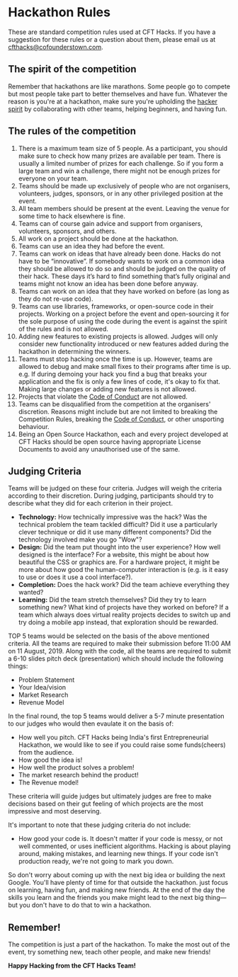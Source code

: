 # Hackathon Rules

These are standard competition rules used at CFT Hacks. If you have a suggestion for these rules or a question about them, please email us at [cfthacks@cofounderstown.com](mailto:cfthacks@cofounderstown.com).


## The spirit of the competition

Remember that hackathons are like marathons. Some people go to compete but most people take part to better themselves and have fun. Whatever the reason is you're at a hackathon, make sure you're upholding the [hacker spirit](https://medium.com/@tfogo/the-spirit-of-hackathons-a0d81a65060a#.6cx5ac9t8) by collaborating with other teams, helping beginners, and having fun.


## The rules of the competition

1. There is a maximum team size of 5 people. As a participant, you should make sure to check how many prizes are available per team. There is usually a limited number of prizes for each challenge. So if you form a large team and win a challenge, there might not be enough prizes for everyone on your team.
2. Teams should be made up exclusively of people who are not organisers, volunteers, judges, sponsors, or in any other privileged position at the event.
3. All team members should be present at the event. Leaving the venue for some time to hack elsewhere is fine.
4. Teams can of course gain advice and support from organisers, volunteers, sponsors, and others.
5. All work on a project should be done at the hackathon.
6. Teams can use an idea they had before the event.
7. Teams can work on ideas that have already been done. Hacks do not have to be “innovative”. If somebody wants to work on a common idea they should be allowed to do so and should be judged on the quality of their hack. These days it’s hard to find something that’s fully original and teams might not know an idea has been done before anyway.
8. Teams can work on an idea that they have worked on before (as long as they do not re-use code).
9. Teams can use libraries, frameworks, or open-source code in their projects. Working on a project before the event and open-sourcing it for the sole purpose of using the code during the event is against the spirit of the rules and is not allowed.
10. Adding new features to existing projects is allowed. Judges will only consider new functionality introduced or new features added during the hackathon in determining the winners.
11. Teams must stop hacking once the time is up. However, teams are allowed to debug and make small fixes to their programs after time is up. e.g. If during demoing your hack you find a bug that breaks your application and the fix is only a few lines of code, it's okay to fix that. Making large changes or adding new features is not allowed.
12. Projects that violate the [Code of Conduct](../code-of-conduct.md) are not allowed.
13. Teams can be disqualified from the competition at the organisers' discretion. Reasons might include but are not limited to breaking the Competition Rules, breaking the [Code of Conduct](../code-of-conduct.md), or other unsporting behaviour.
14. Being an Open Source Hackathon, each and every project developed at CFT Hacks should be open source having appropriate License Documents to avoid any unauthorised use of the same.


## Judging Criteria

Teams will be judged on these four criteria. Judges will weigh the criteria according to their discretion. During judging, participants should try to describe what they did for each criterion in their project.

- __Technology:__ How technically impressive was the hack? Was the technical problem the team tackled difficult? Did it use a particularly clever technique or did it use many different components? Did the technology involved make you go "Wow"?
- __Design:__ Did the team put thought into the user experience? How well designed is the interface? For a website, this might be about how beautiful the CSS or graphics are. For a hardware project, it might be more about how good the human-computer interaction is (e.g. is it easy to use or does it use a cool interface?).
- __Completion:__ Does the hack work? Did the team achieve everything they wanted?
- __Learning:__ Did the team stretch themselves? Did they try to learn something new? What kind of projects have they worked on before? If a team which always does virtual reality projects decides to switch up and try doing a mobile app instead, that exploration should be rewarded.

TOP 5 teams would be selected on the basis of the above mentioned criteria.
All the teams are required to make their submission before 11:00 AM on 11 August, 2019. Along with the code, all the teams are required to submit a 6-10 slides pitch deck (presentation) which should include the following things:

- Problem Statement
- Your Idea/vision
- Market Research
- Revenue Model

 In the final round, the top 5 teams would deliver a 5-7 minute presentation to our judges who would then evaulate it on the basis of:

- How well you pitch. CFT Hacks being India's first Entrepreneurial Hackathon, we would like to see if you could raise some funds(cheers) from the audience.
- How good the idea is!
- How well the product solves a problem!
- The market research behind the product!
- The Revenue model!

These criteria will guide judges but ultimately judges are free to make decisions based on their gut feeling of which projects are the most impressive and most deserving.

It's important to note that these judging criteria do not include:

- How good your code is. It doesn't matter if your code is messy, or not well commented, or uses inefficient algorithms. Hacking is about playing around, making mistakes, and learning new things. If your code isn't production ready, we're not going to mark you down.

So don't worry about coming up with the next big idea or building the next Google. You'll have plenty of time for that outside the hackathon. just focus on learning, having fun, and making new friends. At the end of the day the skills you learn and the friends you make might lead to the next big thing—but you don't have to do that to win a hackathon.


## Remember!

The competition is just a part of the hackathon. To make the most out of the event, try something new, teach other people, and make new friends!

__Happy Hacking from the CFT Hacks Team!__
